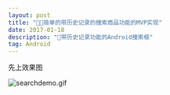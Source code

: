 ```yaml
---
layout: post
title: "简单的带历史记录的搜索商品功能的MVP实现"
date: 2017-01-18
description: "带历史记录功能的Android搜索框"
tag: Android
---   
```


先上效果图

  ![searchdemo.gif](http://upload-images.jianshu.io/upload_images/1859111-be6ba876e6df7526.gif?imageMogr2/auto-orient/strip)
